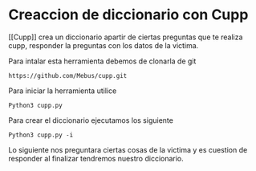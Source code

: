 # Creaccion de diccionario con Cupp
[[Cupp]] crea un diccionario apartir de ciertas preguntas que te realiza cupp, responder la preguntas con los datos de la victima.

Para intalar esta herramienta debemos de clonarla de git 

	https://github.com/Mebus/cupp.git

Para iniciar la herramienta utilice

	Python3 cupp.py

Para crear el diccionario ejecutamos los siguiente

	Python3 cupp.py -i

Lo siguiente nos preguntara ciertas cosas de la victima y es cuestion de responder al finalizar tendremos nuestro diccionario.


